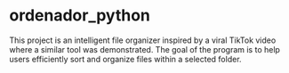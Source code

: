 # ordenador_python
This project is an intelligent file organizer inspired by a viral TikTok video where a similar tool was demonstrated. The goal of the program is to help users efficiently sort and organize files within a selected folder.
